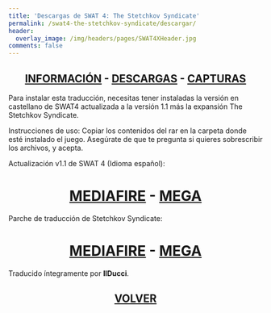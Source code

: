 ```yaml
---
title: 'Descargas de SWAT 4: The Stetchkov Syndicate'
permalink: /swat4-the-stetchkov-syndicate/descargar/
header:
  overlay_image: /img/headers/pages/SWAT4XHeader.jpg
comments: false
---
```

<h2 style="text-align: center;"><strong><a href="/swat4-the-stetchkov-syndicate/informacion/">INFORMACIÓN</a> - <a href="/swat4-the-stetchkov-syndicate/descargar/">DESCARGAS</a> - <a href="/swat4-the-stetchkov-syndicate/capturas/">CAPTURAS</a></strong></h2>

Para instalar esta traducción, necesitas tener instaladas la versión en castellano de SWAT4 
actualizada a la versión 1.1 más la expansión The Stetchkov Syndicate.

Instrucciones de uso: Copiar los contenidos del rar en la carpeta donde esté instalado 
el juego. Asegúrate de que te pregunta si quieres sobrescribir los archivos, y acepta.

Actualización v1.1 de SWAT 4 (Idioma español):

<h1 style="text-align: center;"><strong><a href="http://www.mediafire.com/download/zm1i1ly4iwuu58o/swat4_update_es_10_11.exe">MEDIAFIRE</a> - <a href="https://mega.nz/#!EMdwFT5T!IcWczmrQBTtmP0rweuZxdXXB3UgMKslnAqBy5ltnQMI">MEGA</a></strong></h1>

Parche de traducción de Stetchkov Syndicate:

<h1 style="text-align: center;"><strong><a href="http://www.mediafire.com/file/co7m9jbok2k53g4/SWAT4XTraduEspanolV22.7z/file">MEDIAFIRE</a> - <a href="https://mega.nz/#!wFcRjASI!1nmc00I2yQmC7jDJT--Pa6OsaNC4RipwfjNcPe9L9vU">MEGA</a></strong></h1>

Traducido íntegramente por **IlDucci**.

<h2 style="text-align: center;"><strong><a href="/swat4-the-stetchkov-syndicate/">VOLVER</a></strong></h2>


